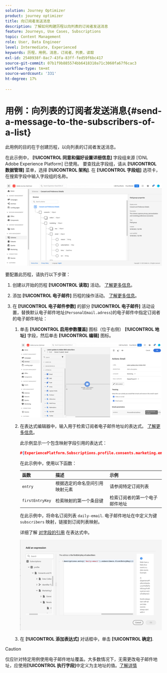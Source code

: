 ```yaml
---
solution: Journey Optimizer
product: journey optimizer
title: 向订阅者发送消息
description: 了解如何构建历程以向列表的订阅者发送消息
feature: Journeys, Use Cases, Subscriptions
topic: Content Management
role: User, Data Engineer
level: Intermediate, Experienced
keywords: 历程，用例，消息，订阅者，列表，读取
exl-id: 2540938f-8ac7-43fa-83ff-fed59f6bc417
source-git-commit: 07b1f9b885574bb6418310a71c3060fa67f6cac3
workflow-type: tm+mt
source-wordcount: '331'
ht-degree: 17%

---
```


# 用例：向列表的订阅者发送消息{#send-a-message-to-the-subscribers-of-a-list}

此用例的目的在于创建历程，以向列表的订阅者发送消息。

在此示例中， **[!UICONTROL 同意和偏好设置详细信息]** 字段组来源 [!DNL Adobe Experience Platform] 已使用。 要查找此字段组，请从 **[!UICONTROL 数据管理]** 菜单，选择 **[!UICONTROL 架构]**. 在 **[!UICONTROL 字段组]** 选项卡，在搜索字段中输入字段组的名称。

![此字段组包括subscriptions元素](assets/consent-and-preference-details-field-group.png)

要配置此历程，请执行以下步骤：

1. 创建以开始的历程 **[!UICONTROL 读取]** 活动。 [了解更多信息](journey-gs.md)。
1. 添加 **[!UICONTROL 电子邮件]** 历程的操作活动。 [了解更多信息](journeys-message.md)。
1. 在 **[!UICONTROL 电子邮件参数]** 的部分 **[!UICONTROL 电子邮件]** 活动设置，替换默认电子邮件地址(`PersonalEmail.adress`)的电子邮件中指定订阅者的电子邮件地址：

   1. 单击 **[!UICONTROL 启用参数覆盖]** 图标（位于右侧） **[!UICONTROL 地址]** 字段，然后单击 **[!UICONTROL 编辑]** 图标。

      ![](assets/message-to-subscribers-uc-1.png)

   1. 在表达式编辑器中，输入用于检索订阅者电子邮件地址的表达式。 [了解更多信息](expression/expressionadvanced.md)。

      此示例显示一个包含映射字段引用的表达式：

      ```json
      #{ExperiencePlatform.Subscriptions.profile.consents.marketing.email.subscriptions.entry('daily-email').subscribers.firstEntryKey()}
      ```

      在此示例中，使用以下函数：

      | 函数 | 描述 | 示例 |
      | --- | --- | --- |
      | `entry` | 根据选定的命名空间引用映射元素 | 请参阅特定订阅列表 |
      | `firstEntryKey` | 检索映射的第一个条目键 | 检索订阅者的第一个电子邮件地址 |

      在此示例中，将命名订阅列表 `daily-email`. 电子邮件地址在中定义为键 `subscribers` 映射，链接到订阅列表映射。

      详细了解 [对字段的引用](expression/field-references.md) 在表达式中。

      ![](assets/message-to-subscribers-uc-2.png)

   1. 在 **[!UICONTROL 添加表达式]** 对话框中，单击 **[!UICONTROL 确定]**.

>[!CAUTION]
>
>仅应针对特定用例使用电子邮件地址覆盖。大多数情况下，无需更改电子邮件地址，应使用&#x200B;**[!UICONTROL 执行字段]**&#x200B;中定义为主地址的值。[了解详情](../configuration/primary-email-addresses.md)

